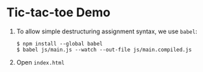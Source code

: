 # Tic-tac-toe Demo

1. To allow simple destructuring assignment syntax, we use `babel`:

    ```
    $ npm install --global babel
    $ babel js/main.js --watch --out-file js/main.compiled.js
    ```

1. Open `index.html`

